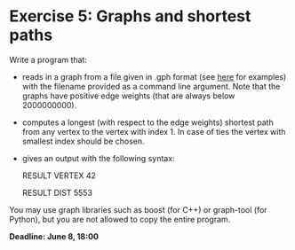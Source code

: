 
# Exercise 5: Graphs and shortest paths

Write a program that:

* reads in a graph from a file given in .gph format (see [here](http://www.zib.de/koch/SP/data/) for examples) with the filename provided as a command line argument. Note that the graphs have positive edge weights (that are always below 2000000000).

* computes a longest (with respect to the edge weights) shortest path from any vertex to the vertex with index 1. In case of ties the vertex with smallest index should be chosen.

* gives an output with the following syntax:

    RESULT VERTEX 42

    RESULT DIST 5553



You may use graph libraries such as boost (for C++) or graph-tool (for Python), but you are not allowed to copy the entire program.

 

**Deadline: June 8, 18:00**
